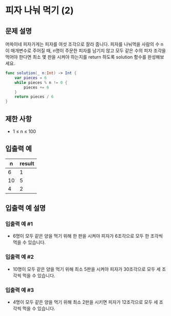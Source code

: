#  피자 나눠 먹기 (2)

## 문제 설명
머쓱이네 피자가게는 피자를 여섯 조각으로 잘라 줍니다. 피자를 나눠먹을 사람의 수 n이 매개변수로 주어질 때, n명이 주문한 피자를 남기지 않고 모두 같은 수의 피자 조각을 먹어야 한다면 최소 몇 판을 시켜야 하는지를 return 하도록 solution 함수를 완성해보세요.

```swift
func solution(_ n:Int) -> Int {
    var pieces = 6
    while pieces % n != 0 {
        pieces += 6
    }
    return pieces / 6
}
```

## 제한 사항
- 1 ≤ n ≤ 100

## 입출력 예
| n  | result |
|----|--------|
| 6  | 1      |
| 10 | 5      |
| 4  | 2      |

## 입출력 예 설명

### 입출력 예 #1
- 6명이 모두 같은 양을 먹기 위해 한 판을 시켜야 피자가 6조각으로 모두 한 조각씩 먹을 수 있습니다.

### 입출력 예 #2
- 10명이 모두 같은 양을 먹기 위해 최소 5판을 시켜야 피자가 30조각으로 모두 세 조각씩 먹을 수 있습니다.

### 입출력 예 #3
- 4명이 모두 같은 양을 먹기 위해 최소 2판을 시키면 피자가 12조각으로 모두 세 조각씩 먹을 수 있습니다.
